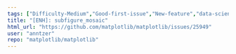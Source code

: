 ```yaml
---
tags: ["Difficulty-Medium","Good-first-issue","New-feature","data-science","data-visualization","gtk","hacktoberfest","matplotlib","plotting","python","qt","tk","wx"]
title: "[ENH]: subfigure_mosaic"
html_url: "https://github.com/matplotlib/matplotlib/issues/25949"
user: "anntzer"
repo: "matplotlib/matplotlib"
---
```


